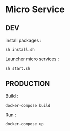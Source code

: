 # Micro Service

## DEV 
install packages : 

```
sh install.sh
```

Launcher micro services : 

```
sh start.sh
```

## PRODUCTION 

Build :

```
docker-compose build
```

Run : 

```
docker-compose up 
```
